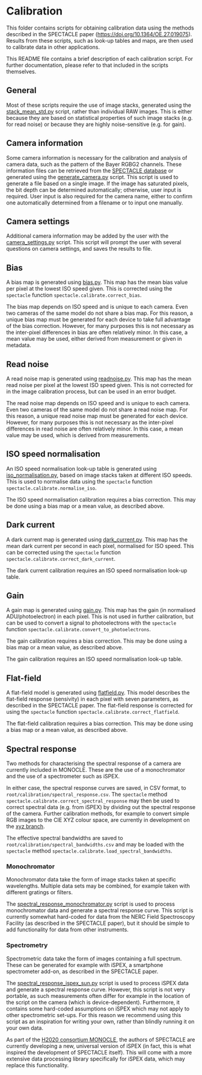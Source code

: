 # Calibration

This folder contains scripts for obtaining calibration data using the methods described in the SPECTACLE paper (https://doi.org/10.1364/OE.27.019075).
Results from these scripts, such as look-up tables and maps, are then used to calibrate data in other applications.

This README file contains a brief description of each calibration script.
For further documentation, please refer to that included in the scripts themselves.

## General

Most of these scripts require the use of image stacks, generated using the [stack_mean_std.py](../tools/stack_mean_std.py) script, rather than individual RAW images.
This is either because they are based on statistical properties of such image stacks (e.g. for read noise) or because they are highly noise-sensitive (e.g. for gain).

## Camera information

Some camera information is necessary for the calibration and analysis of camera data, such as the pattern of the Bayer RGBG2 channels.
These information files can be retrieved from the [SPECTACLE database](http://spectacle.ddq.nl/) or generated using the [generate_camera.py](generate_camera.py) script.
This script is used to generate a file based on a single image.
If the image has saturated pixels, the bit depth can be determined automatically; otherwise, user input is required.
User input is also required for the camera name, either to confirm one automatically determined from a filename or to input one manually.

## Camera settings

Additional camera information may be added by the user with the [camera_settings.py](camera_settings.py) script.
This script will prompt the user with several questions on camera settings, and saves the results to file.

## Bias

A bias map is generated using [bias.py](bias.py).
This map has the mean bias value per pixel at the lowest ISO speed given.
This is corrected using the `spectacle` function `spectacle.calibrate.correct_bias`.

The bias map depends on ISO speed and is unique to each camera.
Even two cameras of the same model do not share a bias map.
For this reason, a unique bias map must be generated for each device to take full advantage of the bias correction.
However, for many purposes this is not necessary as the inter-pixel differences in bias are often relatively minor.
In this case, a mean value may be used, either derived from measurement or given in metadata.

## Read noise

A read noise map is generated using [readnoise.py](readnoise.py).
This map has the mean read noise per pixel at the lowest ISO speed given.
This is not corrected for in the image calibration process, but can be used in an error budget.

The read noise map depends on ISO speed and is unique to each camera.
Even two cameras of the same model do not share a read noise map.
For this reason, a unique read noise map must be generated for each device.
However, for many purposes this is not necessary as the inter-pixel differences in read noise are often relatively minor.
In this case, a mean value may be used, which is derived from measurements.

## ISO speed normalisation

An ISO speed normalisation look-up table is generated using [iso_normalisation.py](iso_normalisation.py), based on image stacks taken at different ISO speeds.
This is used to normalise data using the `spectacle` function `spectacle.calibrate.normalise_iso`.

The ISO speed normalisation calibration requires a bias correction.
This may be done using a bias map or a mean value, as described above.

## Dark current

A dark current map is generated using [dark_current.py](dark_current.py).
This map has the mean dark current per second in each pixel, normalised for ISO speed.
This can be corrected using the `spectacle` function `spectacle.calibrate.correct_dark_current`.

The dark current calibration requires an ISO speed normalisation look-up table.

## Gain

A gain map is generated using [gain.py](gain.py).
This map has the gain (in normalised ADU/photoelectron) in each pixel.
This is not used in further calibration, but can be used to convert a signal to photoelectrons with the `spectacle` function `spectacle.calibrate.convert_to_photoelectrons`.

The gain calibration requires a bias correction.
This may be done using a bias map or a mean value, as described above.

The gain calibration requires an ISO speed normalisation look-up table.

## Flat-field

A flat-field model is generated using [flatfield.py](flatfield.py).
This model describes the flat-field response (sensivity) in each pixel with seven parameters, as described in the SPECTACLE paper.
The flat-field response is corrected for using the `spectacle` function `spectacle.calibrate.correct_flatfield`.

The flat-field calibration requires a bias correction.
This may be done using a bias map or a mean value, as described above.

## Spectral response

Two methods for characterising the spectral response of a camera are currently included in MONOCLE.
These are the use of a monochromator and the use of a spectrometer such as iSPEX.

In either case, the spectral response curves are saved, in CSV format, to `root/calibration/spectral_response.csv`.
The `spectacle` method `spectacle.calibrate.correct_spectral_response` may then be used to correct spectral data (e.g. from iSPEX) by dividing out the spectral response of the camera.
Further calibration methods, for example to convert simple RGB images to the CIE XYZ colour space, are currently in development on the [xyz branch](https://github.com/monocle-h2020/camera_calibration/tree/xyz).

The effective spectral bandwidths are saved to `root/calibration/spectral_bandwidths.csv` and may be loaded with the `spectacle` method `spectacle.calibrate.load_spectral_bandwidths`.

### Monochromator

Monochromator data take the form of image stacks taken at specific wavelengths.
Multiple data sets may be combined, for example taken with different gratings or filters.

The [spectral_response_monochromator.py](spectral_response_monochromator.py) script is used to process monochromator data and generate a spectral response curve.
This script is currently somewhat hard-coded for data from the NERC Field Spectroscopy Facility (as described in the SPECTACLE paper), but it should be simple to add functionality for data from other instruments.

### Spectrometry

Spectrometric data take the form of images containing a full spectrum.
These can be generated for example with iSPEX, a smartphone spectrometer add-on, as described in the SPECTACLE paper.

The [spectral_response_ispex_sun.py](spectral_response_ispex_sun.py) script is used to process iSPEX data and generate a spectral response curve.
However, this script is not very portable, as such measurements often differ for example in the location of the script on the camera (which is device-dependent).
Furthermore, it contains some hard-coded assumptions on iSPEX which may not apply to other spectrometric set-ups.
For this reason we recommend using this script as an inspiration for writing your own, rather than blindly running it on your own data.

As part of the [H2020 consortium MONOCLE](https://monocle-h2020.eu/Home), the authors of SPECTACLE are currently developing a new, universal version of iSPEX (in fact, this is what inspired the development of SPECTACLE itself).
This will come with a more extensive data processing library specifically for iSPEX data, which may replace this functionality.
